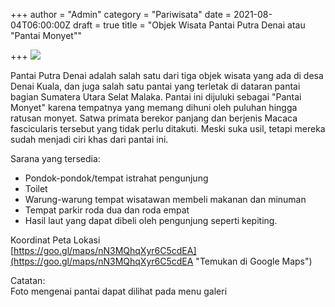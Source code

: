+++
author = "Admin"
category = "Pariwisata"
date = 2021-08-04T06:00:00Z
draft = true
title = "Objek Wisata Pantai Putra Denai atau \"Pantai Monyet\""

+++
![](/image/20210721_142811.jpg)

Pantai Putra Denai adalah salah satu dari tiga objek wisata yang ada di desa Denai Kuala, dan juga salah satu pantai yang terletak di dataran pantai bagian Sumatera Utara Selat Malaka. Pantai ini dijuluki sebagai "Pantai Monyet" karena tempatnya yang memang dihuni oleh puluhan hingga ratusan monyet. Satwa primata berekor panjang dan berjenis Macaca fascicularis tersebut yang tidak perlu ditakuti. Meski suka usil, tetapi mereka sudah menjadi ciri khas dari pantai ini.

Sarana yang tersedia:

* Pondok-pondok/tempat istrahat pengunjung
* Toilet
* Warung-warung tempat wisatawan membeli makanan dan minuman
* Tempat parkir roda dua dan roda empat
* Hasil laut yang dapat dibeli oleh pengunjung seperti kepiting.

Koordinat Peta Lokasi  
[https://goo.gl/maps/nN3MQhqXyr6C5cdEA](https://goo.gl/maps/nN3MQhqXyr6C5cdEA "Temukan di Google Maps")

Catatan:  
Foto mengenai pantai dapat dilihat pada menu galeri